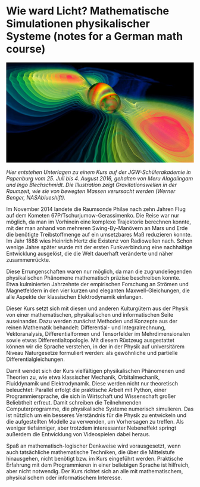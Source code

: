 # Wie ward Licht? Mathematische Simulationen physikalischer Systeme (notes for a German math course)

![Bewegte Massen erzeugen Gravitationswellen in der Raumzeit. (Werner Benger, NASAblueshift)](gravitationswellen.jpeg)

*Hier entstehen Unterlagen zu einem Kurs auf der JGW-Schülerakademie in
Papenburg vom 25. Juli bis 4. August 2016, gehalten von Meru Alagalingam und
Ingo Blechschmidt. Die Illustration zeigt Gravitationswellen in der Raumzeit,
wie sie von bewegten Massen verursacht werden (Werner Benger, NASAblueshift).*

Im November 2014 landete die Raumsonde Philae nach zehn Jahren Flug auf dem
Kometen 67P/Tschurjumow-Gerassimenko. Die Reise war nur möglich, da man im
Vorhinein eine komplexe Trajektorie berechnen konnte, mit der man anhand von
mehreren Swing-By-Manövern an Mars und Erde die benötigte Treibstoffmenge auf
ein umsetzbares Maß reduzieren konnte. Im Jahr 1888 wies Heinrich Hertz die
Existenz von Radiowellen nach. Schon wenige Jahre später wurde mit der ersten
Funkverbindung eine nachhaltige Entwicklung ausgelöst, die die Welt dauerhaft
veränderte und näher zusammenrückte.

Diese Errungenschaften waren nur möglich, da man die zugrundeliegenden
physikalischen Phänomene mathematisch präzise beschreiben konnte. Etwa
kulminierten Jahrzehnte der empirischen Forschung an Strömen und Magnetfeldern
in den vier kurzen und eleganten Maxwell-Gleichungen, die alle Aspekte der
klassischen Elektrodynamik einfangen.

Dieser Kurs setzt sich mit diesen und anderen Kulturgütern aus der Physik von
einer mathematischen, physikalischen und informatischen Seite auseinander. Dazu
werden zunächst Methoden und Konzepte aus der reinen Mathematik behandelt:
Differential- und Integralrechnung, Vektoranalysis, Differentialformen und
Tensorfelder im Mehrdimensionalen sowie etwas Differentialtopologie. Mit diesem
Rüstzeug ausgestattet können wir die Sprache verstehen, in der in der Physik
auf universitärem Niveau Naturgesetze formuliert werden: als gewöhnliche und
partielle Differentialgleichungen.

Damit wendet sich der Kurs vielfältigen physikalischen Phänomenen und Theorien
zu, wie etwa klassischer Mechanik, Orbitalmechanik, Fluiddynamik und
Elektrodynamik. Diese werden nicht nur theoretisch beleuchtet: Parallel erfolgt
die  praktische Arbeit mit Python, einer Programmiersprache, die sich in
Wirtschaft und Wissenschaft großer Beliebtheit erfreut. Damit schreiben die
Teilnehmenden Computerprogramme, die physikalische Systeme numerisch
simulieren. Das ist nützlich um ein besseres Verständnis für die Physik zu
entwickeln und die aufgestellten Modelle zu verwenden, um Vorhersagen zu
treffen. Als weniger tiefsinniger, aber trotzdem interessanter Nebeneffekt
springt außerdem die Entwicklung von Videospielen dabei heraus.

Spaß an mathematisch-logischer Denkweise wird vorausgesetzt, wenn
auch tatsächliche mathematische Techniken, die über die Mittelstufe
hinausgehen, nicht benötigt bzw. im Kurs eingeführt werden. Praktische
Erfahrung mit dem Programmieren in einer beliebigen Sprache ist hilfreich, aber
nicht notwendig. Der Kurs richtet sich an alle mit mathematischem,
physikalischem oder informatischem Interesse.
